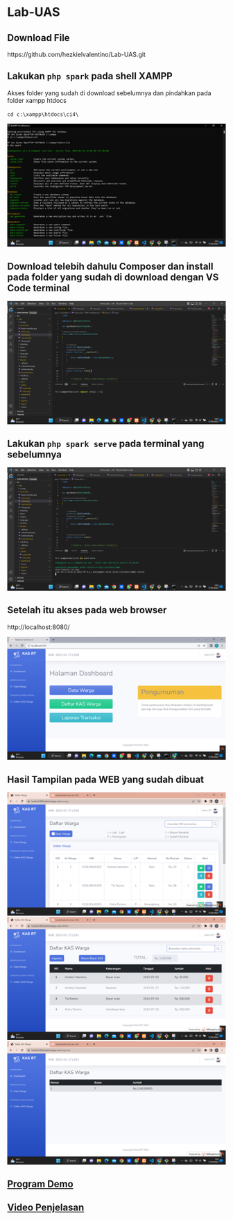 # Lab-UAS
## Download File
<p>https://github.com/hezkielvalentino/Lab-UAS.git</p>

## Lakukan `php spark` pada shell XAMPP
<p>Akses folder yang sudah di download sebelumnya dan pindahkan pada folder xampp htdocs</p>

`cd c:\xampp\htdocs\ci4\`

![gambar1](screenshot/php_spark.png)

## Download telebih dahulu Composer dan install pada folder yang sudah di download dengan VS Code terminal
![gambar2](screenshot/install_composer.png)

## Lakukan `php spark serve` pada terminal yang sebelumnya
![gambar3](screenshot/php_spark_serve.png)

## Setelah itu akses pada web browser
<p>http://localhost:8080/</p>

![gambar4](screenshot/dasboard_8080.png)

## Hasil Tampilan pada WEB yang sudah dibuat
![gambar5](screenshot/data_warga.png)
![gambar5](screenshot/daftar_kas_warga.png)
![gambar5](screenshot/laporan_kas_warga.png)

## <a href="https://hezkiel.000webhostapp.com/">Program Demo</a>
## <a href="https://www.youtube.com/watch?v=a1IClm2RzO4">Video Penjelasan</a>